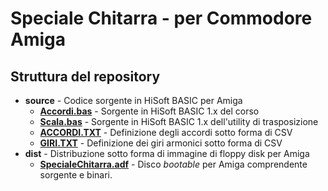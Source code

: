 # Speciale Chitarra - per Commodore Amiga

## Struttura del repository
- **source** - Codice sorgente in HiSoft BASIC per Amiga
  - [**Accordi.bas**](https://github.com/sblendorio/chitarramiga/blob/master/source/Accordi.bas) - Sorgente in HiSoft BASIC 1.x del corso
  - [**Scala.bas**](https://github.com/sblendorio/chitarramiga/blob/master/source/Scala.bas) - Sorgente in HiSoft BASIC 1.x dell'utility di trasposizione
  - [**ACCORDI.TXT**](https://github.com/sblendorio/chitarramiga/blob/master/source/ACCORDI.TXT) - Definizione degli accordi sotto forma di CSV
  - [**GIRI.TXT**](https://github.com/sblendorio/chitarramiga/blob/master/source/GIRI.TXT) - Definizione dei giri armonici sotto forma di CSV
- **dist** - Distribuzione sotto forma di immagine di floppy disk per Amiga
  - [**SpecialeChitarra.adf**](https://github.com/sblendorio/chitarramiga/blob/master/dist/SpecialeChitarra.adf) - Disco *bootable* per Amiga comprendente sorgente e binari.
